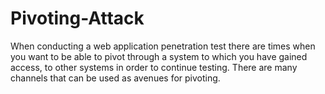 # Pivoting-Attack
When conducting a web application penetration test there are times when you want to be able to pivot through  a system to which you have gained access, to other systems in order to continue testing. There are many  channels that can be used as avenues for pivoting.
